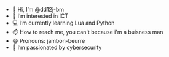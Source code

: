 - 👋 Hi, I’m @dd12j-bm
- 👀 I’m interested in ICT
- 💻 I’m currently learning Lua and Python
- 📫 How to reach me, you can't because i'm a buisness man
- 😄 Pronouns: jambon-beurre
- 🔐 I’m passionated by cybersecurity
